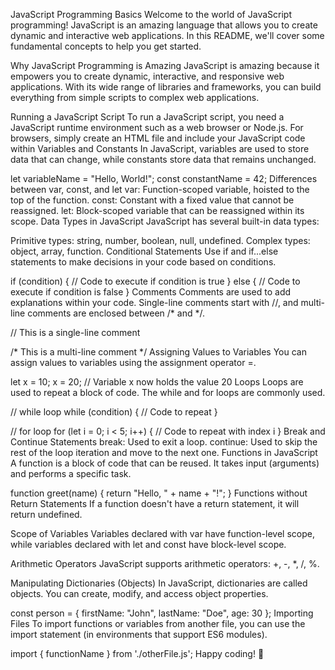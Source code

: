 JavaScript Programming Basics
Welcome to the world of JavaScript programming! JavaScript is an amazing language that allows you to create dynamic and interactive web applications. In this README, we'll cover some fundamental concepts to help you get started.

Why JavaScript Programming is Amazing
JavaScript is amazing because it empowers you to create dynamic, interactive, and responsive web applications. With its wide range of libraries and frameworks, you can build everything from simple scripts to complex web applications.

Running a JavaScript Script
To run a JavaScript script, you need a JavaScript runtime environment such as a web browser or Node.js. For browsers, simply create an HTML file and include your JavaScript code within <script> tags. For Node.js, save your code in a .js file and run it using the node command.

<!-- index.html -->
<!DOCTYPE html>
<html>
<head>
    <title>JavaScript Demo</title>
</head>
<body>
    <script src="your-script.js"></script>
</body>
</html>
Variables and Constants
In JavaScript, variables are used to store data that can change, while constants store data that remains unchanged.

let variableName = "Hello, World!";
const constantName = 42;
Differences between var, const, and let
var: Function-scoped variable, hoisted to the top of the function.
const: Constant with a fixed value that cannot be reassigned.
let: Block-scoped variable that can be reassigned within its scope.
Data Types in JavaScript
JavaScript has several built-in data types:

Primitive types: string, number, boolean, null, undefined.
Complex types: object, array, function.
Conditional Statements
Use if and if...else statements to make decisions in your code based on conditions.

if (condition) {
    // Code to execute if condition is true
} else {
    // Code to execute if condition is false
}
Comments
Comments are used to add explanations within your code. Single-line comments start with //, and multi-line comments are enclosed between /* and */.

// This is a single-line comment

/*
This is a
multi-line comment
*/
Assigning Values to Variables
You can assign values to variables using the assignment operator =.

let x = 10;
x = 20; // Variable x now holds the value 20
Loops
Loops are used to repeat a block of code. The while and for loops are commonly used.

// while loop
while (condition) {
    // Code to repeat
}

// for loop
for (let i = 0; i < 5; i++) {
    // Code to repeat with index i
}
Break and Continue Statements
break: Used to exit a loop.
continue: Used to skip the rest of the loop iteration and move to the next one.
Functions in JavaScript
A function is a block of code that can be reused. It takes input (arguments) and performs a specific task.

function greet(name) {
    return "Hello, " + name + "!";
}
Functions without Return Statements
If a function doesn't have a return statement, it will return undefined.

Scope of Variables
Variables declared with var have function-level scope, while variables declared with let and const have block-level scope.

Arithmetic Operators
JavaScript supports arithmetic operators: +, -, *, /, %.

Manipulating Dictionaries (Objects)
In JavaScript, dictionaries are called objects. You can create, modify, and access object properties.

const person = {
    firstName: "John",
    lastName: "Doe",
    age: 30
};
Importing Files
To import functions or variables from another file, you can use the import statement (in environments that support ES6 modules).

import { functionName } from './otherFile.js';
Happy coding! 🚀
